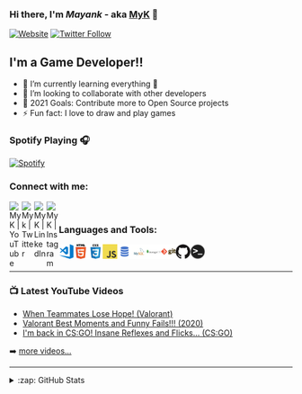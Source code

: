 ### Hi there, I'm _**Mayank**_ - aka [MyK](https://www.youtube.com/channel/UCoS64ZGsGjzI4BT2cUIM_og) 👋

[![Website](https://img.shields.io/youtube/channel/subscribers/UCoS64ZGsGjzI4BT2cUIM_og?style=for-the-badge)](https://www.youtube.com/channel/UCoS64ZGsGjzI4BT2cUIM_og)
[![Twitter Follow](https://img.shields.io/twitter/follow/itsmedragonite?color=1DA1F2&logo=twitter&style=for-the-badge)](https://twitter.com/intent/follow?original_referer=https%3A%2F%2Fgithub.com%2Fitsmedragonite&screen_name=itsmedragonite)

## I'm a Game Developer!!

- 🌱 I’m currently learning everything 🤣
- 👯 I’m looking to collaborate with other developers
- 🥅 2021 Goals: Contribute more to Open Source projects
- ⚡ Fun fact: I love to draw and play games

### Spotify Playing 🎧

[![Spotify](https://novatorem-mykbgwl.vercel.app/api/spotify)](https://open.spotify.com/user/mayankbangwal)

### Connect with me:

[<img align="left" alt="MyK | YouTube" width="22px" src="https://cdn.jsdelivr.net/npm/simple-icons@v3/icons/youtube.svg" />](https://www.youtube.com/channel/ucos64zgsgjzi4bt2cuim_og)
[<img align="left" alt="Myk | Twitter" width="22px" src="https://cdn.jsdelivr.net/npm/simple-icons@v3/icons/twitter.svg" />](https://twitter.com/itsmedragonite/)
[<img align="left" alt="MyK | LinkedIn" width="22px" src="https://cdn.jsdelivr.net/npm/simple-icons@v3/icons/linkedin.svg" />](https://www.linkedin.com/in/mykbgwl/)
[<img align="left" alt="MyK | Instagram" width="22px" src="https://cdn.jsdelivr.net/npm/simple-icons@v3/icons/instagram.svg" />](https://www.instagram.com/bakamyk/)

<br />

### Languages and Tools:

<img align="left" alt="Visual Studio Code" width="26px" src="https://raw.githubusercontent.com/github/explore/80688e429a7d4ef2fca1e82350fe8e3517d3494d/topics/visual-studio-code/visual-studio-code.png" />
<img align="left" alt="HTML5" width="26px" src="https://raw.githubusercontent.com/github/explore/80688e429a7d4ef2fca1e82350fe8e3517d3494d/topics/html/html.png" />
<img align="left" alt="CSS3" width="26px" src="https://raw.githubusercontent.com/github/explore/80688e429a7d4ef2fca1e82350fe8e3517d3494d/topics/css/css.png" />
<img align="left" alt="JavaScript" width="26px" src="https://raw.githubusercontent.com/github/explore/80688e429a7d4ef2fca1e82350fe8e3517d3494d/topics/javascript/javascript.png" />
<img align="left" alt="SQL" width="26px" src="https://raw.githubusercontent.com/github/explore/80688e429a7d4ef2fca1e82350fe8e3517d3494d/topics/sql/sql.png" />
<img align="left" alt="MySQL" width="26px" src="https://raw.githubusercontent.com/github/explore/80688e429a7d4ef2fca1e82350fe8e3517d3494d/topics/mysql/mysql.png" />
<img align="left" alt="MongoDB" width="26px" src="https://raw.githubusercontent.com/github/explore/80688e429a7d4ef2fca1e82350fe8e3517d3494d/topics/mongodb/mongodb.png" />
<img align="left" alt="Git" width="26px" src="https://raw.githubusercontent.com/github/explore/80688e429a7d4ef2fca1e82350fe8e3517d3494d/topics/git/git.png" />
<img align="left" alt="GitHub" width="26px" src="https://raw.githubusercontent.com/github/explore/78df643247d429f6cc873026c0622819ad797942/topics/github/github.png" />
<img align="left" alt="Terminal" width="26px" src="https://raw.githubusercontent.com/github/explore/80688e429a7d4ef2fca1e82350fe8e3517d3494d/topics/terminal/terminal.png" />

<br />
<br />

---

### 📺 Latest YouTube Videos


- [When Teammates Lose Hope! (Valorant)](https://www.youtube.com/watch?v=WXL4HZNtU9Q&t)
- [Valorant Best Moments and Funny Fails!!! (2020)](https://www.youtube.com/watch?v=_5CLcDuj5Iw)
- [I'm back in CS:GO! Insane Reflexes and Flicks... (CS:GO)](https://www.youtube.com/watch?v=I61aSzUu9wI&t)


➡️ [more videos...](https://www.youtube.com/channel/UCoS64ZGsGjzI4BT2cUIM_og)

---

<details>
  <summary>:zap: GitHub Stats</summary>

  <img align="left" alt="Mayank's Github Stats" src="https://github-readme-stats-git-master-mykbgwl.vercel.app/api?username=mykbgwl&show_icons=true&hide_border=true" />

</details>

[twitter]: https://twitter.com/ItsMeDragonite/
[youtube]: https://www.youtube.com/channel/UCoS64ZGsGjzI4BT2cUIM_og
[instagram]: https://www.instagram.com/bakamyk/
[linkedin]: https://www.linkedin.com/in/mykbgwl/

